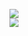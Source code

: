 [![](https://img.shields.io/badge/Made%20With-Github%20Spray-lightgrey.svg?style=for-the-badge&logo=github)](https://github.com/Annihil/github-spray#4504)  
[![](https://i.imgur.com/2DrTn0Z.gif)](https://github.com/Annihil/github-spray)